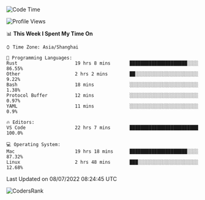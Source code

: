 <!--START_SECTION:waka-->
![Code Time](http://img.shields.io/badge/Code%20Time-1%2C476%20hrs%2035%20mins-blue)

![Profile Views](http://img.shields.io/badge/Profile%20Views-14-blue)

📊 **This Week I Spent My Time On** 

```text
⌚︎ Time Zone: Asia/Shanghai

💬 Programming Languages: 
Rust                     19 hrs 8 mins       █████████████████████░░░░   86.55% 
Other                    2 hrs 2 mins        ██░░░░░░░░░░░░░░░░░░░░░░░   9.22% 
Bash                     18 mins             ░░░░░░░░░░░░░░░░░░░░░░░░░   1.38% 
Protocol Buffer          12 mins             ░░░░░░░░░░░░░░░░░░░░░░░░░   0.97% 
YAML                     11 mins             ░░░░░░░░░░░░░░░░░░░░░░░░░   0.9%

🔥 Editors: 
VS Code                  22 hrs 7 mins       █████████████████████████   100.0%

💻 Operating System: 
Mac                      19 hrs 18 mins      █████████████████████░░░░   87.32% 
Linux                    2 hrs 48 mins       ███░░░░░░░░░░░░░░░░░░░░░░   12.68%

```


 Last Updated on 08/07/2022 08:24:45 UTC
<!--END_SECTION:waka-->

![CodersRank](https://cr-skills-chart-widget.azurewebsites.net/api/api?username=BugenZhao&padding=16&tooltip=true&branding=false&sort-by-score=true&skills=Rust%2C%20Swift%2C%20C%2C%20TypeScript%2C%20Java%2C%20Go%2C%20Dart%2C%20C%2B%2B%2C%20Python%2C%20Assembly%2C%20Shell%2C%20Kotlin)
